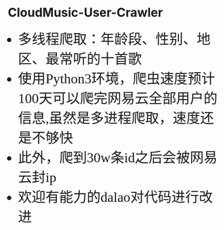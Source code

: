 # CloudMusic-User-Crawler
<ul>
	<font face="黑体" size=6>
	<li>多线程爬取：年龄段、性别、地区、最常听的十首歌
	<li>使用Python3环境，爬虫速度预计100天可以爬完网易云全部用户的信息,虽然是多进程爬取，速度还是不够快
	<li>此外，爬到30w条id之后会被网易云封ip
	<li>欢迎有能力的dalao对代码进行改进
</ul>
